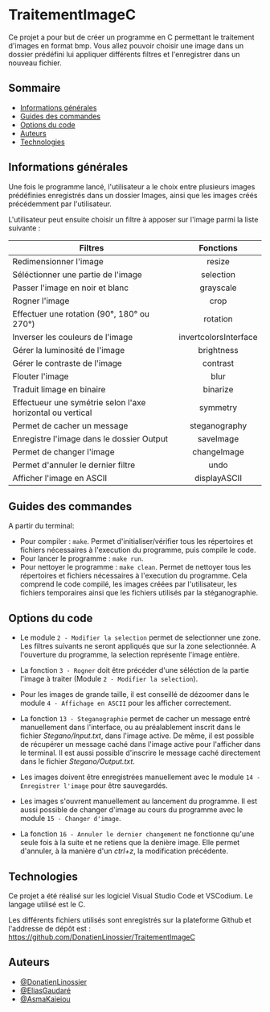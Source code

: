 
# TraitementImageC    

Ce projet a pour but de créer un programme en C permettant le traitement d'images en format bmp. Vous allez pouvoir choisir une image dans un dossier prédéfini lui appliquer différents filtres et l'enregistrer dans un nouveau fichier.

## Sommaire

* [Informations générales](#informations-générales)
* [Guides des commandes](#guides-des-commandes)
* [Options du code](#options-du-code)
* [Auteurs](#auteurs)
* [Technologies](#technologies)

## Informations générales

Une fois le programme lancé, l'utilisateur a le choix entre plusieurs images prédéfinies enregistrés dans un dossier Images, ainsi que les images créés précédemment par l'utilisateur.

L'utilisateur peut ensuite choisir un filtre à apposer sur l'image parmi la liste suivante :
 
| Filtres | Fonctions | 
|----------|:-------------:|
| Redimensionner l'image | resize | 
| Séléctionner une partie de l'image| selection | 
| Passer l'image en noir et blanc| grayscale | 
|  Rogner l'image | crop  | 
| Effectuer une rotation (90°, 180° ou 270°)| rotation | 
| Inverser les couleurs de l'image |  invertcolorsInterface | 
| Gérer la luminosité de l'image | brightness  |
| Gérer le contraste de l'image | contrast | 
| Flouter l'image | blur | 
| Traduit limage en binaire | binarize |
| Effectueur une symétrie selon l'axe horizontal ou vertical | symmetry |
| Permet de cacher un message| steganography |
| Enregistre l'image dans le dossier Output| saveImage  |
| Permet de changer l'image | changeImage  |
| Permet d'annuler le dernier filtre | undo |
| Afficher l'image en ASCII | displayASCII  |


## Guides des commandes

A partir du terminal:

* Pour compiler : `make`. Permet d'initialiser/vérifier tous les répertoires et fichiers nécessaires à l'execution du programme, puis compile le code. 
* Pour lancer le programme :  `make run`.
* Pour nettoyer le programme : `make clean`. Permet de nettoyer tous les répertoires et fichiers nécessaires à l'execution du programme. Cela comprend le code compilé, les images créées par l'utilisateur, les fichiers temporaires ainsi que les fichiers utilisés par la stéganographie.



## Options du code



* Le module `2 - Modifier la selection` permet de selectionner une zone. Les filtres suivants ne seront appliqués que sur la zone selectionnée. A l'ouverture du programme, la selection représente l'image entière.

* La fonction `3 - Rogner` doit être précéder d'une séléction de la partie l'image à traiter (Module `2 - Modifier la selection`).
* Pour les images de grande taille, il est conseillé de dézoomer dans le module `4 - Affichage en ASCII` pour les afficher correctement. 
* La fonction `13 - Steganographie` permet de cacher un message entré manuellement dans l'interface, ou au préalablement inscrit dans le fichier *Stegano/Input.txt*, dans l'image active. De même, il est possible de récupérer un message caché dans l'image active pour l'afficher dans le terminal. Il est aussi possible d'inscrire le message caché directement dans le fichier *Stegano/Output.txt*.
* Les images doivent être enregistrées manuellement avec le module `14 - Enregistrer l'image` pour être sauvegardés.
* Les images s'ouvrent manuellement au lancement du programme. Il est aussi possible de changer d'image au cours du programme avec le module `15 - Changer d'image`. 
* La fonction `16 - Annuler le dernier changement` ne fonctionne qu'une seule fois à la suite et ne retiens que la denière image. Elle permet d'annuler, à la manière d'un *ctrl+z*, la modification précédente.

## Technologies

Ce projet a été réalisé sur les logiciel Visual Studio Code et VSCodium. Le langage utilisé est le C.

Les différents fichiers utilisés sont enregistrés sur la plateforme Github et l'addresse de dépôt est : https://github.com/DonatienLinossier/TraitementImageC 



## Auteurs

- [@DonatienLinossier](https://www.github.com/DonatienLinossier)
- [@EliasGaudaré](https://www.github.com/Eliasgdr)
- [@AsmaKajeiou](https://www.github.com/asmakaj)





